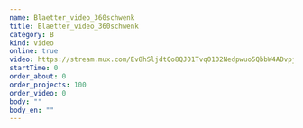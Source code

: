 ```yaml
---
name: Blaetter_video_360schwenk
title: Blaetter_video_360schwenk
category: B
kind: video
online: true
video: https://stream.mux.com/Ev8hSljdtQo8QJ01Tvq0102Nedpwuo5QbbW4ADvpj5SrRA
startTime: 0
order_about: 0
order_projects: 100
order_video: 0
body: ""
body_en: ""
---
```

